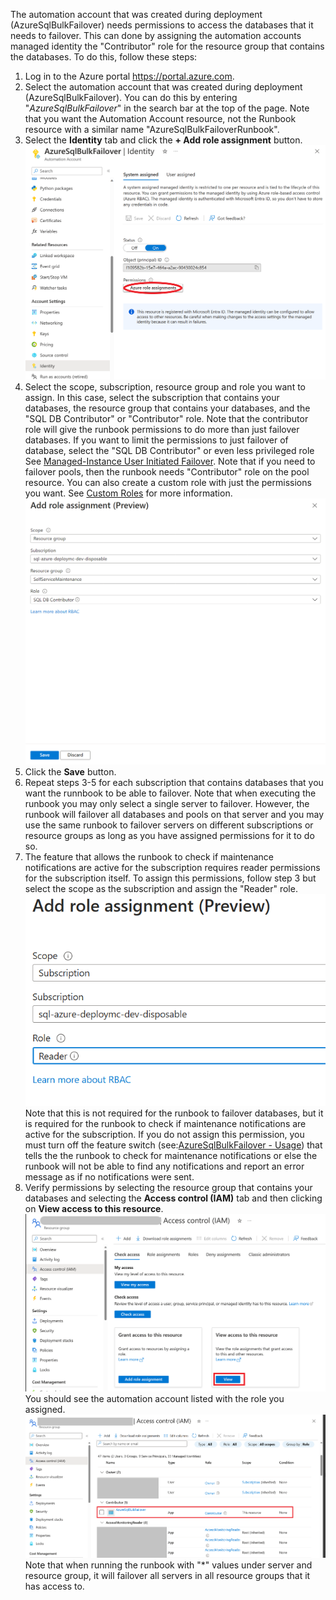 The automation account that was created during deployment (AzureSqlBulkFailover) needs permissions to access the databases that it needs to failover. This can done by assigning the automation accounts managed identity the "Contributor" role for the resource group that contains the databases.
To do this, follow these steps:
1. Log in to the Azure portal https://portal.azure.com.
2. Select the automation account that was created during deployment (AzureSqlBulkFailover). You can do this by entering "_AzureSqlBulkFailover_" in the search bar at the top of the page. Note that you want the Automation Account resource, not the Runbook resource with a similar name "AzureSqlBulkFailoverRunbook".
3. Select the **Identity** tab and click the **+ Add role assignment** button.
![Automation Account Identity](./Media/AutomationAccountIdentity.png)
4. Select the scope, subscription, resource group and role you want to assign. In this case, select the subscription that contains your databases, the resource group that contains your databases, and the "SQL DB Contributor" or "Contributor" role. Note that the contributor role will give the runbook permissions to do more than just failover databases. If you want to limit the permissions to just failover of database, select the "SQL DB Contributor" or even less privileged role See [Managed-Instance User Initiated Failover](https://learn.microsoft.com/en-us/azure/azure-sql/managed-instance/user-initiated-failover?view=azuresql). Note that if you need to failover pools, then the runbook needs "Contributor" role on the pool resource. You can also create a custom role with just the permissions you want. See [Custom Roles](https://docs.microsoft.com/en-us/azure/role-based-access-control/custom-roles) for more information.
![Role Assignment](./Media/RoleAssignment.png)
5. Click the **Save** button.
6. Repeat steps 3-5 for each subscription that contains databases that you want the runnbook to be able to failover. Note that when executing the runbook you may only select a single server to failover. However, the runbook will failover all databases and pools on that server and you may use the same runbook to failover servers on different subscriptions or resource groups as long as you have assigned permissions for it to do so.
7. The feature that allows the runbook to check if maintenance notifications are active for the subscription requires reader permissions for the subscription itself. To assign this permissions, follow step 3 but select the scope as the subscription and assign the "Reader" role.
![Role Assignment](./Media/SubscriptionReaderPermission.png)
Note that this is not required for the runbook to failover databases, but it is required for the runbook to check if maintenance notifications are active for the subscription. If you do not assign this permission, you must turn off the feature switch (see:[AzureSqlBulkFailover - Usage](./AzureSqlBulkFailoverUsage.md#check-for-maintenance-notifications)) that tells the the runbook to check for maintenance notifications or else the runbook will not be able to find any notifications and report an error message as if no notifications were sent.
8. Verify permissions by selecting the resource group that contains your databases and selecting the **Access control (IAM)** tab and then clicking on **View access to this resource**.
![Access Control](./Media/AccessControl.png)
You should see the automation account listed with the role you assigned.
![Resource Access](./Media/ResourceAccess.png)
Note that when running the runbook with "*" values under server and resource group, it will failover all servers in all resource groups that it has access to.
